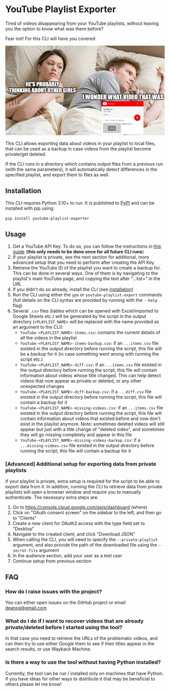# YouTube Playlist Exporter

Tired of videos disappearing from your YouTube playlists, without leaving you the option to know what was there before?

Fear not! For this CLI will have you covered

![alt text](memes/2.jpg)

This CLI allows exporting data about videos in your playlist to local files, that can be used as a backup in case
videos from the playlist become private/get deleted.

If the CLI runs in a directory which contains output files from a previous run (with the same parameters), it will
automatically detect differences in the specified playlist, and export them to files as well.

## Installation

This CLI requires Python 3.10+ to run. It is published to [PyPI](https://pypi.org/project/youtube-playlist-exporter/)
and can be installed with pip using:

`pip install youtube-playlist-exporter`

## Usage

1. Get a YouTube API Key. To do so, you can follow the instructions
   in [this guide](https://elfsight.com/help/how-to-get-youtube-api-key/) (**this only needs to be done once for all
   future CLI runs**)
2. If your playlist is private, see the next section for additional, more advanced setup that you need to perform after
   creating the API Key
3. Retrieve the YouTube ID of the playlist you want to create a backup for. This can be done in several ways. One of
   them is by navigating to the playlist's main YouTube page, and copying the text after "...list=" in the URL
4. If you didn't do so already, install the CLI (see [installation](#installation))
5. Run the CLI using either the `ype` or `youtube-playlist-export` commands (full details on the CLI syntax are provided
   by running with the `--help` flag)
6. Several `.csv` files (tables which can be opened with Excel/imported to Google Sheets etc.) will be generated by the
   script in the output directory (`<PLAYLIST_NAME>` will be replaced with the name provided as an argument to the CLI):
    * `YouTube-<PLAYLIST_NAME>-items.csv`: contains the current details of all the videos in the playlist
    * `YouTube-<PLAYLIST_NAME>-items-backup.csv`: if an `...items.csv` file existed in the output directory before
      running the script, this file will be a backup for it (in case something went wrong with running the script etc.)
    * `YouTube-<PLAYLIST_NAME>-diff.csv`: if an `...items.csv` file existed in the output directory before
      running the script, this file will contain information about videos whose title changed. This can help detect
      videos that now appear as private or deleted, or any other unexpected changes
    * `YouTube-<PLAYLIST_NAME>-diff-backup.csv`: if a `...diff.csv` file existed in the output directory
      before running the script, this file will contain a backup for it
    * `YouTube-<PLAYLIST_NAME>-missing-videos.csv`: if an `...items.csv` file existed in the output directory before
      running the script, this file will contain information about videos that existed before and now don't exist in
      the playlist anymore. Note: sometimes deleted videos will still appear but just with a title change of "deleted
      video", and sometimes they will go missing completely and appear in this file
    * `YouTube-<PLAYLIST_NAME>-missing-videos-backup.csv`: if a `...missing-videos.csv` file existed in the output
      directory before running the script, this file will contain a backup for it

### [Advanced] Additional setup for exporting data from private playlists

If your playlist is private, extra setup is required for the script to be able to export data from it. In addition,
running the CLI to retrieve data from private playlists will open a browser window and require you to manually
authenticate. The necessary extra steps are:

1. Go to https://console.cloud.google.com/apis/dashboard (where)
2. Click on "OAuth consent screen" on the sidebar to the left, and then go to "Clients"
3. Create a new client for OAuth2 access with the type field set to "Desktop"
4. Navigate to the created client, and click "Download JSON"
5. When calling the CLI, you will need to specify the `--private-playlist` argument, and also provide the path of the
   downloaded file using the `--secret-file` argument
6. In the audience section, add your user as a test user
7. Continue setup from previous section

## FAQ

### How do I raise issues with the project?

You can either open issues on the GitHub project or email deansg@gmail.com

### What do I do if I want to recover videos that are already private/deleted before I started using the tool?

In that case you need to retrieve the URLs of the problematic videos, and can then try to use either Google them to see
if their titles appear in the search results, or use Wayback Machine.

### Is there a way to use the tool without having Python installed?

Currently, the tool can be run / installed only on machines that have Python. If you have ideas for other ways to
distribute it that may be beneficial to others please let me know!
